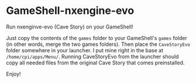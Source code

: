# GameShell-nxengine-evo
Run nxenginve-evo (Cave Story) on your GameShell!

Just copy the contents of the `games` folder to your GameShell's `games` folder (in other words, merge the two games folders). Then place the `CaveStoryEvo` folder somewhere in your launcher. I put mine right in the base at `/home/cpi/apps/Menu/`. Running CaveStoryEvo from the launcher should copy all needed files from the original Cave Story that comes preinstalled.

Enjoy!
